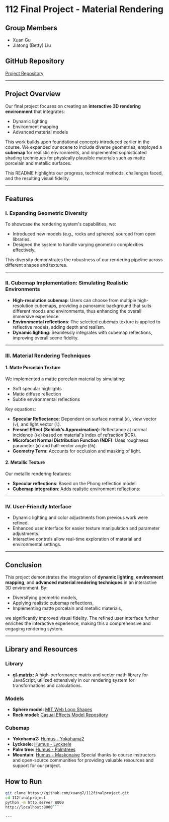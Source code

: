 # 112 Final Project - Material Rendering

## Group Members
- Xuan Gu
- Jiatong (Betty) Liu

## GitHub Repository
[Project Repository](https://github.com/xuang7/112finalproject?tab=readme-ov-file#readme)

---

## Project Overview
Our final project focuses on creating an **interactive 3D rendering environment** that integrates:
- Dynamic lighting
- Environment mapping
- Advanced material models

This work builds upon foundational concepts introduced earlier in the course. We expanded our scene to include diverse geometries, employed a **cubemap** for realistic environments, and implemented sophisticated shading techniques for physically plausible materials such as matte porcelain and metallic surfaces. 

This README highlights our progress, technical methods, challenges faced, and the resulting visual fidelity.

---

## Features

### I. Expanding Geometric Diversity
To showcase the rendering system's capabilities, we:
- Introduced new models (e.g., rocks and spheres) sourced from open libraries.
- Designed the system to handle varying geometric complexities effectively.

This diversity demonstrates the robustness of our rendering pipeline across different shapes and textures.

---

### II. Cubemap Implementation: Simulating Realistic Environments
- **High-resolution cubemap**:  Users can choose from multiple high-resolution cubemaps, providing a panoramic background that suits different moods and environments, thus enhancing the overall immersive experience.
- **Environmental reflections**: The selected cubemap texture is applied to reflective models, adding depth and realism.
- **Dynamic lighting**: Seamlessly integrates with cubemap reflections, improving overall scene fidelity.

---

### III. Material Rendering Techniques

#### 1. Matte Porcelain Texture
We implemented a matte porcelain material by simulating:
- Soft specular highlights
- Matte diffuse reflection
- Subtle environmental reflections

Key equations:
- **Specular Reflectance**: Dependent on surface normal (`n`), view vector (`v`), and light vector (`l`).
- **Fresnel Effect (Schlick’s Approximation)**: Reflectance at normal incidence (`Fo`) based on material's index of refraction (IOR).
- **Microfacet Normal Distribution Function (NDF)**: Uses roughness parameter (`α`) and half-vector angle (`θh`).
- **Geometry Term**: Accounts for occlusion and masking of light.

#### 2. Metallic Texture
Our metallic rendering features:
- **Specular reflections**: Based on the Phong reflection model:
- **Cubemap integration**: Adds realistic environment reflections:

---

### IV. User-Friendly Interface
- Dynamic lighting and color adjustments from previous work were refined.
- Enhanced user interface for easier texture manipulation and parameter adjustments.
- Interactive controls allow real-time exploration of material and environmental settings.

---

## Conclusion
This project demonstrates the integration of **dynamic lighting**, **environment mapping**, and **advanced material rendering techniques** in an interactive 3D environment. By:
- Diversifying geometric models,
- Applying realistic cubemap reflections,
- Implementing matte porcelain and metallic materials,

we significantly improved visual fidelity. The refined user interface further enriches the interactive experience, making this a comprehensive and engaging rendering system.

---


## Library and Resources
### Library
- **[gl-matrix](https://github.com/toji/gl-matrix):** A high-performance matrix and vector math library for JavaScript, utilized extensively in our rendering system for transformations and calculations.

### Models
- **Sphere model:** [MIT Web Logo Shapes](https://web.mit.edu/djwendel/www/weblogo/shapes/)
- **Rock model:** [Casual Effects Model Repository](https://casual-effects.com/data/)

### Cubemap
- **Yokohama2:** [Humus - Yokohama2](https://www.humus.name/index.php?page=Textures)
- **Lycksele:** [Humus - Lycksele](https://www.humus.name/index.php?page=Cubemap&item=Lycksele)
- **Palm tree:** [Humus - Palmtrees](https://www.humus.name/index.php?page=Cubemap&item=PalmTrees)
- **Mountain:** [Humus - Maskonaive](https://www.humus.name/index.php?page=Cubemap&item=Maskonaive)
Special thanks to course instructors and open-source communities for providing valuable resources and support for our project.


## How to Run
 ```bash
 git clone https://github.com/xuang7/112finalproject.git
 cd 112finalproject
 python -m http.server 8000
 http://localhost:8000```

---
